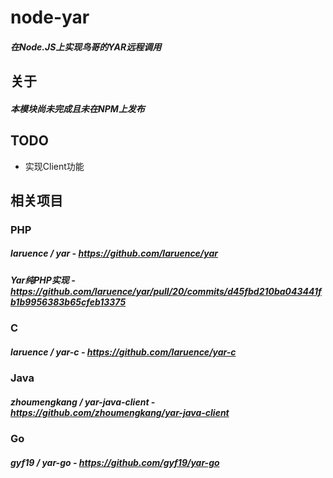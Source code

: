 # node-yar
##### 在Node.JS上实现鸟哥的YAR远程调用

## 关于
##### 本模块尚未完成且未在NPM上发布

## TODO
- 实现Client功能

## 相关项目
### PHP
##### laruence / yar - https://github.com/laruence/yar
##### Yar纯PHP实现 - https://github.com/laruence/yar/pull/20/commits/d45fbd210ba043441fb1b9956383b65cfeb13375
### C
##### laruence / yar-c - https://github.com/laruence/yar-c
### Java
##### zhoumengkang / yar-java-client - https://github.com/zhoumengkang/yar-java-client
### Go
##### gyf19 / yar-go - https://github.com/gyf19/yar-go
